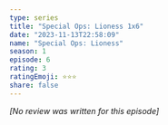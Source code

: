 ```yaml
---
type: series
title: "Special Ops: Lioness 1x6"
date: "2023-11-13T22:58:09"
name: "Special Ops: Lioness"
season: 1
episode: 6
rating: 3
ratingEmoji: ⭐️⭐️⭐️
share: false
---
```


*[No review was written for this episode]*

